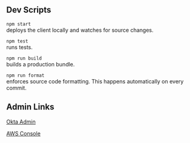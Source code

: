 ## Dev Scripts

`npm start`<br/>
deploys the client locally and watches for source changes.

`npm test`<br/>
runs tests.

`npm run build`<br/>
builds a production bundle.

`npm run format`<br/>
enforces source code formatting. This happens automatically on every commit.

## Admin Links

[Okta Admin](https://dev-587999.okta.com/)

[AWS Console](https://us-west-2.console.aws.amazon.com/)
